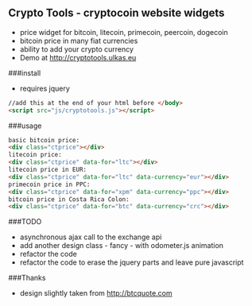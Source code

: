 ## Crypto Tools - cryptocoin website widgets
* price widget  for bitcoin, litecoin, primecoin, peercoin, dogecoin
* bitcoin price in many fiat currencies
* ability to add your crypto currency
* Demo at http://cryptotools.ulkas.eu

###install
* requires jquery

```html
//add this at the end of your html before </body>
<script src="js/cryptotools.js"></script>
```

###usage
```html
basic bitcoin price:
<div class="ctprice"></div>
litecoin price:
<div class="ctprice" data-for="ltc"></div>
litecoin price in EUR:
<div class="ctprice" data-for="ltc" data-currency="eur"></div>
primecoin price in PPC:
<div class="ctprice" data-for="xpm" data-currency="ppc"></div>
bitcoin price in Costa Rica Colon:
<div class="ctprice" data-for="btc" data-currency="crc"></div>
```

###TODO
* asynchronous ajax call to the exchange api
* add another design class - fancy - with odometer.js animation
* refactor the code 
* refactor the code to erase the jquery parts and leave pure javascript

###Thanks
* design slightly taken from http://btcquote.com
